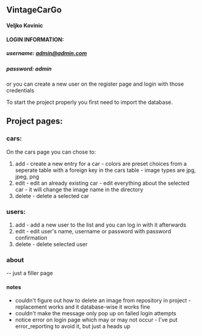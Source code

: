 ## VintageCarGo
####   Veljko Kovinic

#### LOGIN INFORMATION:
##### username: admin@admin.com
##### password: admin

or you can create a new user on the register page and login with those credentials

To start the project properly you first need to import the database.

## Project pages: 
### cars:
On the cars page you can chose to:
1. add - create a new entry for a car - colors are preset choices from a seperate table with a foreign key in the cars table - image types are jpg, jpeg, png
2. edit - edit an already existing car - edit everything about the selected car - it will change the image name in the directory 
3. delete - delete a selected car 

### users: 
1. add - add a new user to the list and you can log in with it afterwards 
2. edit - edit user's name, username or password with password confirmation
3. delete - delete selected user

### about
-- just a filler page

#### notes
- couldn't figure out how to delete an image from repository in project - replacement works and it database-wise it works fine
- couldn't make the message only pop up on failed login attempts 
- notice error on login page which may or may not occur - I've put error_reporting to avoid it, but just a heads up
